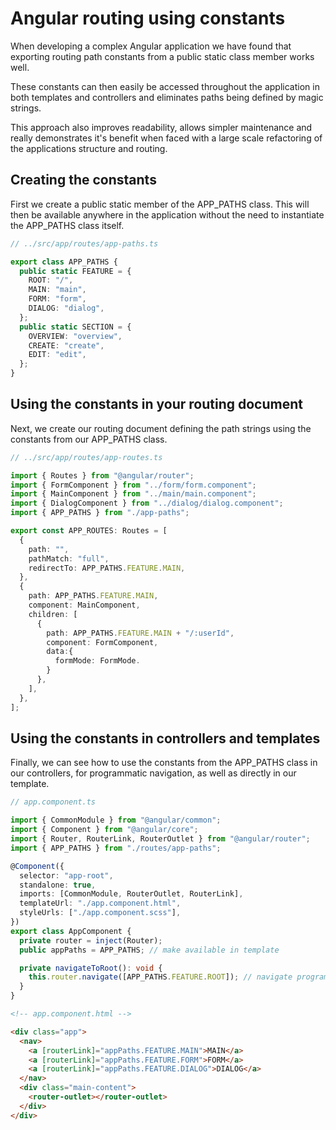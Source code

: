 # Angular routing using constants

When developing a complex Angular application we have found that exporting routing path constants from a public static class member works well.

These constants can then easily be accessed throughout the application in both templates and controllers and eliminates paths being defined by magic strings.

This approach also improves readability, allows simpler maintenance and really demonstrates it's benefit when faced with a large scale refactoring of the applications structure and routing.

## Creating the constants

First we create a public static member of the APP_PATHS class. This will then be available anywhere in the application without the need to instantiate the APP_PATHS class itself.

```typescript
// ../src/app/routes/app-paths.ts

export class APP_PATHS {
  public static FEATURE = {
    ROOT: "/",
    MAIN: "main",
    FORM: "form",
    DIALOG: "dialog",
  };
  public static SECTION = {
    OVERVIEW: "overview",
    CREATE: "create",
    EDIT: "edit",
  };
}
```

## Using the constants in your routing document

Next, we create our routing document defining the path strings using the constants from our APP_PATHS class.

```typescript
// ../src/app/routes/app-routes.ts

import { Routes } from "@angular/router";
import { FormComponent } from "../form/form.component";
import { MainComponent } from "../main/main.component";
import { DialogComponent } from "../dialog/dialog.component";
import { APP_PATHS } from "./app-paths";

export const APP_ROUTES: Routes = [
  {
    path: "",
    pathMatch: "full",
    redirectTo: APP_PATHS.FEATURE.MAIN,
  },
  {
    path: APP_PATHS.FEATURE.MAIN,
    component: MainComponent,
    children: [
      {
        path: APP_PATHS.FEATURE.MAIN + "/:userId",
        component: FormComponent,
        data:{
          formMode: FormMode.
        }
      },
    ],
  },
];
```

## Using the constants in controllers and templates

Finally, we can see how to use the constants from the APP_PATHS class in our controllers, for programmatic navigation, as well as directly in our template.

```typescript
// app.component.ts

import { CommonModule } from "@angular/common";
import { Component } from "@angular/core";
import { Router, RouterLink, RouterOutlet } from "@angular/router";
import { APP_PATHS } from "./routes/app-paths";

@Component({
  selector: "app-root",
  standalone: true,
  imports: [CommonModule, RouterOutlet, RouterLink],
  templateUrl: "./app.component.html",
  styleUrls: ["./app.component.scss"],
})
export class AppComponent {
  private router = inject(Router);
  public appPaths = APP_PATHS; // make available in template

  private navigateToRoot(): void {
    this.router.navigate([APP_PATHS.FEATURE.ROOT]); // navigate programmatically
  }
}
```

```html
<!-- app.component.html -->

<div class="app">
  <nav>
    <a [routerLink]="appPaths.FEATURE.MAIN">MAIN</a>
    <a [routerLink]="appPaths.FEATURE.FORM">FORM</a>
    <a [routerLink]="appPaths.FEATURE.DIALOG">DIALOG</a>
  </nav>
  <div class="main-content">
    <router-outlet></router-outlet>
  </div>
</div>
```

